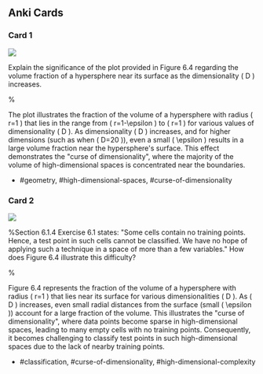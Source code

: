 ## Anki Cards

### Card 1

![](https://cdn.mathpix.com/cropped/2024_05_26_5c32d245d93af9e68d2cg-1.jpg?height=696&width=723&top_left_y=214&top_left_x=935)

Explain the significance of the plot provided in Figure 6.4 regarding the volume fraction of a hypersphere near its surface as the dimensionality \( D \) increases.

%

The plot illustrates the fraction of the volume of a hypersphere with radius \( r=1 \) that lies in the range from \( r=1-\epsilon \) to \( r=1 \) for various values of dimensionality \( D \). As dimensionality \( D \) increases, and for higher dimensions (such as when \( D=20 \)), even a small \( \epsilon \) results in a large volume fraction near the hypersphere's surface. This effect demonstrates the "curse of dimensionality", where the majority of the volume of high-dimensional spaces is concentrated near the boundaries.

- #geometry, #high-dimensional-spaces, #curse-of-dimensionality

### Card 2

![](https://cdn.mathpix.com/cropped/2024_05_26_5c32d245d93af9e68d2cg-1.jpg?height=696&width=723&top_left_y=214&top_left_x=935)

%Section 6.1.4 Exercise 6.1 states: "Some cells contain no training points. Hence, a test point in such cells cannot be classified. We have no hope of applying such a technique in a space of more than a few variables." How does Figure 6.4 illustrate this difficulty?

%

Figure 6.4 represents the fraction of the volume of a hypersphere with radius \( r=1 \) that lies near its surface for various dimensionalities \( D \). As \( D \) increases, even small radial distances from the surface (small \( \epsilon \)) account for a large fraction of the volume. This illustrates the "curse of dimensionality", where data points become sparse in high-dimensional spaces, leading to many empty cells with no training points. Consequently, it becomes challenging to classify test points in such high-dimensional spaces due to the lack of nearby training points.

- #classification, #curse-of-dimensionality, #high-dimensional-complexity